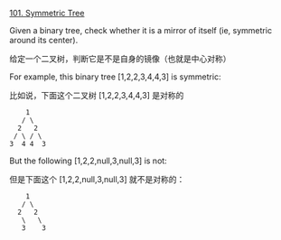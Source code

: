 [101. Symmetric Tree](https://leetcode.com/problems/symmetric-tree/description/)

Given a binary tree, check whether it is a mirror of itself (ie, symmetric around its center).

给定一个二叉树，判断它是不是自身的镜像（也就是中心对称）

For example, this binary tree [1,2,2,3,4,4,3] is symmetric:

比如说，下面这个二叉树 [1,2,2,3,4,4,3] 是对称的

```
    1
   / \
  2   2
 / \ / \
3  4 4  3
```

But the following [1,2,2,null,3,null,3] is not:

但是下面这个 [1,2,2,null,3,null,3] 就不是对称的：

```
    1
   / \
  2   2
   \   \
   3    3
```